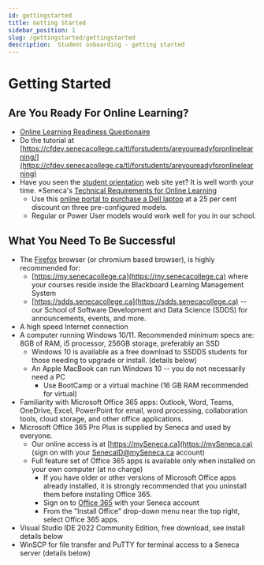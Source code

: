 ```yaml
---
id: gettingstarted
title: Getting Started
sidebar_position: 1
slug: /gettingstarted/gettingstarted
description:  Student onboarding - getting started 
---
```


# Getting Started

## Are You Ready For Online Learning?

* [Online Learning Readiness Questionaire](https://infoliteracy.senecacollege.ca/OnlineLearningReadiness/story.html)
* Do the tutorial at [https://cfdev.senecacollege.ca/tl/forstudents/areyoureadyforonlinelearning/](https://cfdev.senecacollege.ca/tl/forstudents/areyoureadyforonlinelearning)
* Have you seen the [student orientation](https://www.senecacollege.ca/student-services-and-support/student-life/orientation.html) web site yet? It is well worth your time.
*Seneca's [Technical Requirements for Online Learning](https://www.senecacollege.ca/student-services-and-support/technical-requirements-for-online-learning.html)
  * Use this [online portal to purchase a Dell laptop](https://www.dell.ca/senecacollege) at a 25 per cent discount on three pre-configured models.
  * Regular or Power User models would work well for you in our school.

## What You Need To Be Successful

* The [Firefox](https://www.mozilla.org/en-US/exp/firefox/) browser (or chromium based browser), is highly recommended for:
  * [https://my.senecacollege.ca](https://my.senecacollege.ca) where your courses reside inside the Blackboard Learning Management System
  * [https://sdds.senecacollege.ca](https://sdds.senecacollege.ca) -- our School of Software Development and Data Science (SDDS) for announcements, events, and more.
* A high speed Internet connection
* A computer running Windows 10/11. Recommended minimum specs are: 8GB of RAM, i5 processor, 256GB storage, preferably an SSD
  * Windows 10 is available as a free download to SSDDS students for those needing to upgrade or install. (details below)
  * An Apple MacBook can run Windows 10 -- you do not necessarily need a PC
    * Use BootCamp or a virtual machine (16 GB RAM recommended for virtual)
* Familiarity with Microsoft Office 365 apps: Outlook, Word, Teams, OneDrive, Excel, PowerPoint
for email, word processing, collaboration tools, cloud storage, and other office applications.
* Microsoft Office 365 Pro Plus is supplied by Seneca and used by everyone.
  * Our online access is at [https://mySeneca.ca](https://mySeneca.ca) \(sign on with your SenecaID@mySeneca.ca account\)
  * Full feature set of Office 365 apps is available only when installed on your own computer (at no charge)
    * If you have older or other versions of Microsoft Office apps already installed, it is strongly recommended that you uninstall them before installing Office 365.
    * Sign on to [Office 365](http://www.office.com/) with your Seneca account
    * From the "Install Office" drop-down menu near the top right, select Office 365 apps.
* Visual Studio IDE 2022 Community Edition, free download, see install details below
* WinSCP for file transfer and PuTTY for terminal access to a Seneca server (details below)
